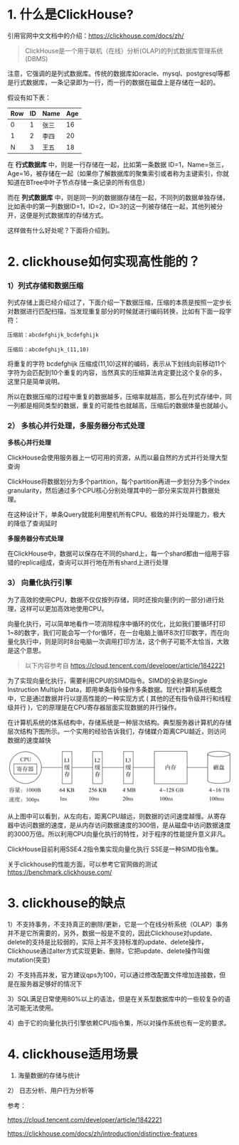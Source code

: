 # 1. 什么是ClickHouse?

引用官网中文文档中的介绍：https://clickhouse.com/docs/zh/

> ClickHouse是一个用于联机（在线）分析(OLAP)的列式数据库管理系统(DBMS)

注意，它强调的是列式数据库。传统的数据库如oracle、mysql、postgresql等都是行式数据库，一条记录即为一行，而一行的数据在磁盘上是存储在一起的。

假设有如下表：

| Row | ID | Name | Age |
|----|----|------|-----|
| 0 | 1  | 张三   | 16  |
| 1 | 2  | 李四   | 20  |
| N | 3  | 王五   | 18  |

 在 **行式数据库** 中，则是一行存储在一起，比如第一条数据 ID=1，Name=张三，Age=16，被存储在一起（如果你了解数据库的聚集索引或者称为主键索引，你就知道在BTree中叶子节点存储一条记录的所有信息）

而在 **列式数据库** 中，则是同一列的数据据存储在一起，不同列的数据单独存储，比如表中的第一列数据ID=1，ID=2，ID=3的这一列被存储在一起，其他列被分开，这便是列式数据库的存储方式。

这样做有什么好处呢？下面将介绍到。

# 2. clickhouse如何实现高性能的？

### 1）列式存储和数据压缩 

列式存储上面已经介绍过了，下面介绍一下数据压缩，压缩的本质是按照一定步长对数据进行匹配扫描，当发现重复部分的时候就进行编码转换，比如有下面一段字符：


```
压缩前：abcdefghijk_bcdefghijk

压缩后：abcdefghijk_(11,10)

```
将重复的字符 bcdefghijk 压缩成(11,10)这样的编码，表示从下划线向前移动11个字符为会匹配到10个重复的内容，当然真实的压缩算法肯定要比这个复杂的多，这里只是简单说明。

所以在数据压缩的过程中重复的数据越多，压缩率就越高，那么在列式存储中，同一列都是相同类型的数据，重复的可能性也就越高，压缩后的数据体量也就越小。

### 2） 多核心并行处理，多服务器分布式处理

 **多核心并行处理** 

ClickHouse会使用服务器上一切可用的资源，从而以最自然的方式并行处理大型查询

ClickHouse将数据划分为多个partition，每个partition再进一步划分为多个index granularity，然后通过多个CPU核心分别处理其中的一部分来实现并行数据处理。

在这种设计下，单条Query就能利用整机所有CPU。极致的并行处理能力，极大的降低了查询延时

 **多服务器分布式处理** 

在ClickHouse中，数据可以保存在不同的shard上，每一个shard都由一组用于容错的replica组成，查询可以并行地在所有shard上进行处理


### 3） 向量化执行引擎

为了高效的使用CPU，数据不仅仅按列存储，同时还按向量(列的一部分)进行处理，这样可以更加高效地使用CPU。

向量化执行，可以简单地看作一项消除程序中循环的优化，比如我们要循环打印1~8的数字，我们可能会写一个for循环，在一台电脑上循环8次打印数字，而在向量化执行中，则是同时8台电脑一次调用打印方法，这个例子可能不太恰当，大致是这个意思。

> 以下内容参考自 https://cloud.tencent.com/developer/article/1842221  

为了实现向量化执行，需要利用CPU的SIMD指令。SIMD的全称是Single Instruction Multiple Data，即用单条指令操作多条数据。现代计算机系统概念中，它是通过数据并行以提高性能的一种实现方式 ( 其他的还有指令级并行和线程级并行 )，它的原理是在CPU寄存器层面实现数据的并行操作。

在计算机系统的体系结构中，存储系统是一种层次结构。典型服务器计算机的存储层次结构下图所示。一个实用的经验告诉我们，存储媒介距离CPU越近，则访问数据的速度越快

![输入图片说明](cpu.png)

从上图中可以看到，从左向右，距离CPU越远，则数据的访问速度越慢。从寄存器中访问数据的速度，是从内存访问数据速度的300倍，是从磁盘中访问数据速度的3000万倍。所以利用CPU向量化执行的特性，对于程序的性能提升意义非凡。

ClickHouse目前利用SSE4.2指令集实现向量化执行 SSE是一种SIMD指令集。

关于clickhouse的性能方面，可以参考它官网做的测试 https://benchmark.clickhouse.com/ 


# 3. clickhouse的缺点

1）不支持事务，不支持真正的删除/更新，它是一个在线分析系统（OLAP）事务并不是它所需要的，另外，数据一般是不变的，因此Clickhouse对update、delete的支持是比较弱的，实际上并不支持标准的update、delete操作，Clickhouse通过alter方式实现更新、删除，它把update、delete操作叫做mutation(突变)

2）不支持高并发，官方建议qps为100，可以通过修改配置文件增加连接数，但是在服务器足够好的情况下

3）SQL满足日常使用80%以上的语法，但是在关系型数据库中的一些较复杂的语法可能无法使用。

4）由于它的向量化执行引擎依赖CPU指令集，所以对操作系统也有一定的要求。


# 4. clickhouse适用场景

1)  海量数据的存储与统计

2） 日志分析、用户行为分析等


参考：

https://cloud.tencent.com/developer/article/1842221

https://clickhouse.com/docs/zh/introduction/distinctive-features

